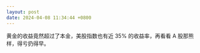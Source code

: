 ```yaml
---
layout: post
date: 2024-04-08 11:34:44 +0800
---
```


黄金的收益竟然超过了本金，美股指数也有近 35% 的收益率，再看看 A 股那熊样，得亏扔得早。

